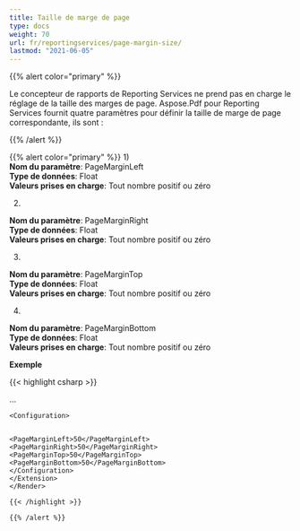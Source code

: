 ```yaml
---
title: Taille de marge de page
type: docs
weight: 70
url: fr/reportingservices/page-margin-size/
lastmod: "2021-06-05"
---
```


{{% alert color="primary" %}}

Le concepteur de rapports de Reporting Services ne prend pas en charge le réglage de la taille des marges de page. Aspose.Pdf pour Reporting Services fournit quatre paramètres pour définir la taille de marge de page correspondante, ils sont :

{{% /alert %}}

{{% alert color="primary" %}}
1)  
**Nom du paramètre**: PageMarginLeft  
**Type de données**: Float  
**Valeurs prises en charge**: Tout nombre positif ou zéro

2)  
**Nom du paramètre**: PageMarginRight  
**Type de données**: Float  
**Valeurs prises en charge**: Tout nombre positif ou zéro

3)  
**Nom du paramètre**: PageMarginTop  
**Type de données**: Float  
**Valeurs prises en charge**: Tout nombre positif ou zéro

4)  
**Nom du paramètre**: PageMarginBottom  
**Type de données**: Float  
**Valeurs prises en charge**: Tout nombre positif ou zéro

**Exemple**

{{< highlight csharp >}}

<Render>
…
    <Extension Name="APPDF" Type=" Aspose.Pdf.ReportingServices.Renderer,Aspose.Pdf.ReportingServices ">

    <Configuration>
```

<PageMarginLeft>50</PageMarginLeft>
<PageMarginRight>50</PageMarginRight>
<PageMarginTop>50</PageMarginTop>
<PageMarginBottom>50</PageMarginBottom>
</Configuration>
</Extension>
</Render>

{{< /highlight >}}

{{% /alert %}}
```